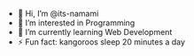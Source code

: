 - 👋 Hi, I’m @its-namami
- 👀 I’m interested in Programming
- 🌱 I’m currently learning Web Development
- ⚡ Fun fact: kangoroos sleep 20 minutes a day
<!--- 💞️ I’m looking to collaborate on */
/*- 📫 How to reach me ...*/
/*- 😄 Pronouns: ...*/--->


<!---
its-namami/its-namami is a ✨ special ✨ repository because its `README.md` (this file) appears on your GitHub profile.
You can click the Preview link to take a look at your changes.
--->
